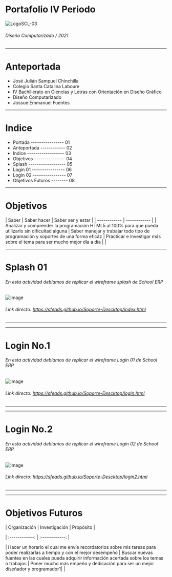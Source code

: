 # Portafolio IV Periodo
![LogoSCL-03](https://user-images.githubusercontent.com/79545684/136442656-028bee53-2960-4980-b905-594f143bfbb2.png)
###### Diseño Computarizado / 2021


------------

# Anteportada
- José Julián Sampuel Chinchilla
- Colegio Santa Catalina Laboure
- IV Bachillerato en Ciencias y Letras con Orientación en Diseño Gráfico
- Diseño Computarizado
- Jossue Emmanuel Fuentes

------------

# Indice

- Portada ---------------- 01
- Anteportada ------------ 02
- Indice ------------------ 03
- Objetivos --------------- 04
- Splash ------------------ 05
- Login 01 ---------------- 06
- Login 02 ---------------- 07
- Objetivos Futuros -------- 08


------------

# Objetivos
|  Saber | Saber hacer  | Saber ser y estar |
| ------------ | ------------ |
|  Analizar y comprender la programación HTML5 al 100% para que pueda utilizarlo sin dificultad alguna | Saber manejar y trabajar todo tipo de programación y soportes de una forma eficáz    | Practicar e investigar más sobre el tema para ser mucho mejor día a día | |


------------

# Splash 01

###### En esta actividad debíamos de replicar el wireframe splash de School ERP

![image](https://user-images.githubusercontent.com/79545684/136429544-f128532b-1102-48b7-adf4-9ebccbab3f9c.png)
###### Link directo: https://sfeads.github.io/Soporte-Descktop/index.html


------------


------------

# Login No.1

###### En esta actividad debíamos de replicar el wireframe Login 01 de School ERP


![image](https://user-images.githubusercontent.com/79545684/136429745-b2140ee0-3a45-4f14-8966-05cb09535abb.png)
###### Link directo: https://sfeads.github.io/Soporte-Descktop/login.html

------------


------------

# Login No.2

###### En esta actividad debíamos de replicar el wireframe Login 02 de School ERP

![image](https://user-images.githubusercontent.com/79545684/136431470-58ef703d-60ca-42b2-b3ef-fa049f178b0f.png)
###### Link directo: https://sfeads.github.io/Soporte-Descktop/login2.html

------------


------------

# Objetivos Futuros
| Organización  |  Investigación | Propósito |


| :------------: | :------------: |


| Hacer un horario el cual me envíe recordatorios sobre mis tareas para poder realizarlas a tiempo y con el mejor desempeño  | Buscar nuevas fuentes en las cuales pueda adquirir información acertada sobre los temas o trabajos | Poner mucho más empeño y dedicación para ser un mejor diseñador y programador1| |


